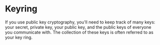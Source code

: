 [Title]: # (Llavero)
[Order]: # (69)

# Keyring

If you use public key cryptography, you'll need to keep track of many keys: your secret, private key, your public key, and the public keys of everyone you communicate with. The collection of these keys is often referred to as your key ring.